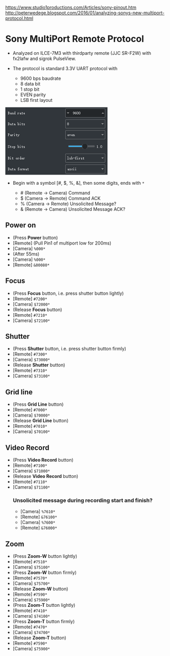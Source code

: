 https://www.studio1productions.com/Articles/sony-pinout.htm
http://peterwedege.blogspot.com/2016/01/analyzing-sonys-new-multiport-protocol.html

# Sony MultiPort Remote Protocol
- Analyzed on ILCE-7M3 with thirdparty remote (JJC SR-F2W) with fx2lafw and sigrok PulseView.

- The protocol is standard 3.3V UART protocol with 
    - 9600 bps baudrate
    - 8 data bit
    - 1 stop bit
    - EVEN parity
    - LSB first layout

![protocol](assets/decoder.png)

- Begin with a symbol [#, $, %, &], then some digits, ends with `*`

    - \# (Remote -> Camera) Command
    - $ (Camera -> Remote) Command ACK
    - % (Camera -> Remote) Unsolicited Message?
    - & (Remote -> Camera) Unsolicited Message ACK?


## Power on
- (Press **Power** button)
- [Remote] (Pull Pin1 of multiport low for 200ms)
- [Camera] `%000*`
- (After 55ms)
- [Camera] `%000*`
- [Remote] `&00080*`

## Focus
- (Press **Focus** button, i.e. press shutter button lightly)
- [Remote] `#7200*`
- [Camera] `$72000*`
- (Release **Focus** button)
- [Remote] `#7210*`
- [Camera] `$72100*`

## Shutter
- (Press **Shutter** button, i.e. press shutter button firmly)
- [Remote] `#7300*`
- [Camera] `$73000*`
- (Release **Shutter** button)
- [Remote] `#7310*`
- [Camera] `$73100*`

## Grid line
- (Press **Grid Line** button)
- [Remote] `#7000*`
- [Camera] `$70000*`
- (Release **Grid Line** button)
- [Remote] `#7010*`
- [Camera] `$70100*`

## Video Record
- (Press **Video Record** button)
- [Remote] `#7100*`
- [Camera] `$71000*`
- (Release **Video Record** button)
- [Remote] `#7110*`
- [Camera] `$71100*`
    ### **Unsolicited message during recording start and finish?**
    - [Camera] `%7610*`
    - [Remote] `&76100*`
    - [Camera] `%7600*`
    - [Remote] `&76000*`

## Zoom
- (Press **Zoom-W** button lightly)
- [Remote] `#7510*`
- [Camera] `$75100*`
- (Press **Zoom-W** button firmly)
- [Remote] `#7570*`
- [Camera] `$75700*`
- (Release **Zoom-W** button)
- [Remote] `#7590*`
- [Camera] `$75900*`
- (Press **Zoom-T** button lightly)
- [Remote] `#7410*`
- [Camera] `$74100*`
- (Press **Zoom-T** button firmly)
- [Remote] `#7470*`
- [Camera] `$74700*`
- (Release **Zoom-T** button)
- [Remote] `#7590*`
- [Camera] `$75900*`

